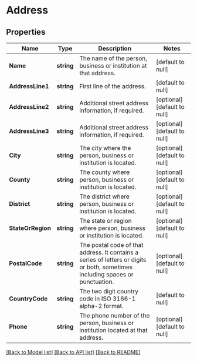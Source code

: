 # Address

## Properties
Name | Type | Description | Notes
------------ | ------------- | ------------- | -------------
**Name** | **string** | The name of the person, business or institution at that address. | [default to null]
**AddressLine1** | **string** | First line of the address. | [default to null]
**AddressLine2** | **string** | Additional street address information, if required. | [optional] [default to null]
**AddressLine3** | **string** | Additional street address information, if required. | [optional] [default to null]
**City** | **string** | The city where the person, business or institution is located. | [optional] [default to null]
**County** | **string** | The county where person, business or institution is located. | [optional] [default to null]
**District** | **string** | The district where person, business or institution is located. | [optional] [default to null]
**StateOrRegion** | **string** | The state or region where person, business or institution is located. | [optional] [default to null]
**PostalCode** | **string** | The postal code of that address. It contains a series of letters or digits or both, sometimes including spaces or punctuation. | [optional] [default to null]
**CountryCode** | **string** | The two digit country code in ISO 3166-1 alpha-2 format. | [default to null]
**Phone** | **string** | The phone number of the person, business or institution located at that address. | [optional] [default to null]

[[Back to Model list]](../README.md#documentation-for-models) [[Back to API list]](../README.md#documentation-for-api-endpoints) [[Back to README]](../README.md)

